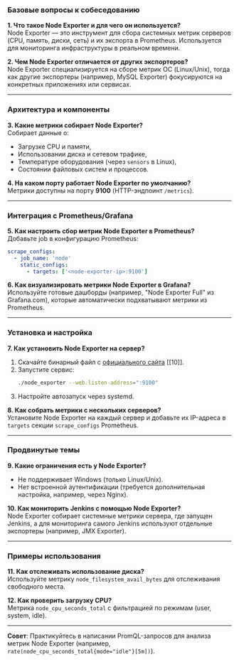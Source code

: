 ### **Базовые вопросы к собеседованию**

**1. Что такое Node Exporter и для чего он используется?**  
Node Exporter — это инструмент для сбора системных метрик серверов (CPU, память, диски, сеть) и их экспорта в Prometheus. Используется для мониторинга инфраструктуры в реальном времени.  

**2. Чем Node Exporter отличается от других экспортеров?**  
Node Exporter специализируется на сборе метрик ОС (Linux/Unix), тогда как другие экспортеры (например, MySQL Exporter) фокусируются на конкретных приложениях или сервисах.  

---

### **Архитектура и компоненты**  
**3. Какие метрики собирает Node Exporter?**  
Собирает данные о:  
- Загрузке CPU и памяти,  
- Использовании диска и сетевом трафике,  
- Температуре оборудования (через `sensors` в Linux),  
- Состоянии файловых систем и процессов.  

**4. На каком порту работает Node Exporter по умолчанию?**  
Метрики доступны на порту **9100** (HTTP-эндпоинт `/metrics`).  

---

### **Интеграция с Prometheus/Grafana**  
**5. Как настроить сбор метрик Node Exporter в Prometheus?**  
Добавьте job в конфигурацию Prometheus:  
```yaml
scrape_configs:
  - job_name: 'node'
    static_configs:
      - targets: ['<node-exporter-ip>:9100']
```  

**6. Как визуализировать метрики Node Exporter в Grafana?**  
Используйте готовые дашборды (например, "Node Exporter Full" из Grafana.com), которые автоматически подхватывают метрики из Prometheus.  

---

### **Установка и настройка**  
**7. Как установить Node Exporter на сервер?**  
1. Скачайте бинарный файл с [официального сайта](https://prometheus.io/download/) [[10]].  
2. Запустите сервис:  
   ```bash
   ./node_exporter --web.listen-address=":9100"
   ```  
3. Настройте автозапуск через systemd.  

**8. Как собрать метрики с нескольких серверов?**  
Установите Node Exporter на каждый сервер и добавьте их IP-адреса в `targets` секции `scrape_configs` Prometheus.  

---

### **Продвинутые темы**  
**9. Какие ограничения есть у Node Exporter?**  
- Не поддерживает Windows (только Linux/Unix).  
- Нет встроенной аутентификации (требуется дополнительная настройка, например, через Nginx).  

**10. Как мониторить Jenkins с помощью Node Exporter?**  
Node Exporter собирает системные метрики сервера, где запущен Jenkins, а для мониторинга самого Jenkins используют отдельные экспортеры (например, JMX Exporter).  

---

### **Примеры использования**  
**11. Как отслеживать использование диска?**  
Используйте метрику `node_filesystem_avail_bytes` для отслеживания свободного места.  

**12. Как проверить загрузку CPU?**  
Метрика `node_cpu_seconds_total` с фильтрацией по режимам (user, system, idle).  

--- 

**Совет**: Практикуйтесь в написании PromQL-запросов для анализа метрик Node Exporter (например, `rate(node_cpu_seconds_total{mode="idle"}[5m])`).
